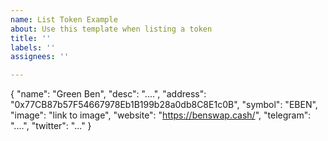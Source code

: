 ```yaml
---
name: List Token Example
about: Use this template when listing a token
title: ''
labels: ''
assignees: ''

---
```


{
  "name": "Green Ben",
  "desc": "....",
  "address": "0x77CB87b57F54667978Eb1B199b28a0db8C8E1c0B",
  "symbol": "EBEN",
  "image": "link to image",
  "website": "https://benswap.cash/",
  "telegram": "....",
  "twitter": "..."
}
